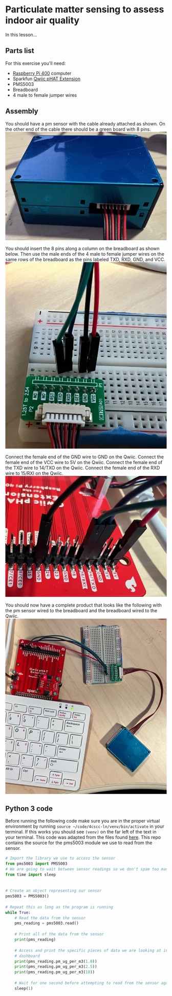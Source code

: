 # Particulate matter sensing to assess indoor air quality

In this lesson...

## Parts list

For this exercise you'll need:
* [Raspberry Pi 400](https://www.sparkfun.com/products/17377) computer
* Sparkfun [Qwiic pHAT Extension](https://www.sparkfun.com/products/17512)
* PMS5003
* Breadboard
* 4 male to female jumper wires

## Assembly

You should have a pm sensor with the cable already attached as shown. On the
other end of the cable there should be a green board with 8 pins.
![PM Sensor](images/pm-sensor-sensor.jpeg)

You should insert the 8 pins along a column on the breadboard as shown below.
Then use the male ends of the 4 male to female jumper wires on the same rows of
the breadboard as the pins labeled TXD, RXD, GND, and VCC.
![Breadboard](images/pm-sensor-breadboard.jpeg)

Connect the female end of the GND wire to GND on the Qwiic. Connect the female
end of the VCC wire to 5V on the Qwiic. Connect the female end of the TXD wire
to 14/TXO on the Qwiic. Connect the female end of the RXD wire to 15/RXI on the
Qwiic.
![Qwiic](images/pm-sensor-qwiic.jpeg)

You should now have a complete product that looks like the following with the
pm sensor wired to the breadboard and the breadboard wired to the Qwiic.
![Finished](images/pm-sensor-complete.jpeg)

## Python 3 code

Before running the following code make sure you are in the proper virtual
environment by running `source ~/code/4cscc-ln/venv/bin/activate` in your
terminal. If this works you should see `(venv)` on the far left of the text in
your terminal. This code was adapted from the files found
[here](https://github.com/pimoroni/pms5003-python/tree/master/examples). This
repo contains the source for the pms5003 module we use to read from the sensor.

```python
# Import the library we use to access the sensor
from pms5003 import PMS5003
# We are going to wait between sensor readings so we don't spam too many
from time import sleep


# Create an object representing our sensor
pms5003 = PMS5003()

# Repeat this as long as the program is running
while True:
    # Read the data from the sensor
    pms_reading = pms5003.read()

    # Print all of the data from the sensor
    print(pms_reading)

    # Access and print the specific pieces of data we are looking at in the
    # dashboard
    print(pms_reading.pm_ug_per_m3(1.0))
    print(pms_reading.pm_ug_per_m3(2.5))
    print(pms_reading.pm_ug_per_m3(10))

    # Wait for one second before attempting to read from the sensor again
    sleep(1)

```
